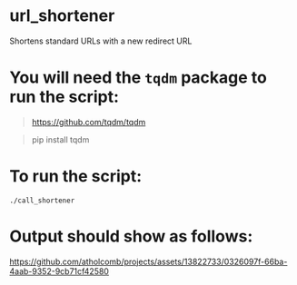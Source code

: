 # url_shortener
Shortens standard URLs with a new redirect URL

# You will need the `tqdm` package to run the script:
> https://github.com/tqdm/tqdm

> pip install tqdm

# To run the script:
`./call_shortener`

# Output should show as follows:
https://github.com/atholcomb/projects/assets/13822733/0326097f-66ba-4aab-9352-9cb71cf42580

